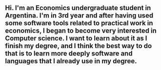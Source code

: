 ## Hi. I'm an Economics undergraduate student in Argentina. I'm in 3rd year and after having used some software tools related to practical work in economics, I began to become very interested in Computer science. I want to learn about it as I finish my degree, and I think the best way to do that is to learn more deeply software and languages that I already use in my degree.

<!--
**LucasRosenz/LucasRosenz** is a ✨ _special_ ✨ repository because its `README.md` (this file) appears on your GitHub profile.

Here are some ideas to get you started:

- 🔭 I’m currently working on ...
- 🌱 I’m currently learning ...
- 👯 I’m looking to collaborate on ...
- 🤔 I’m looking for help with ...
- 💬 Ask me about ...
- 📫 How to reach me: ...
- 😄 Pronouns: ...
- ⚡ Fun fact: ...
-->
